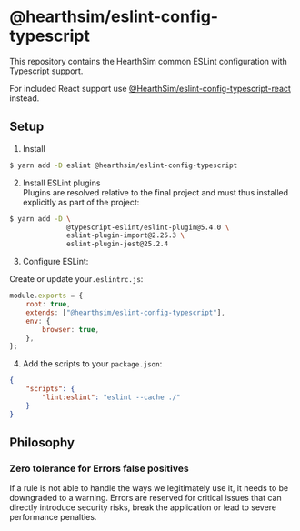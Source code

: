 # @hearthsim/eslint-config-typescript

This repository contains the HearthSim common ESLint configuration with Typescript support.

For included React support use [@HearthSim/eslint-config-typescript-react](https://github.com/HearthSim/eslint-config-typescript-react) instead.

## Setup

1. Install

```bash
$ yarn add -D eslint @hearthsim/eslint-config-typescript
```

2. Install ESLint plugins  
Plugins are resolved relative to the final project and must thus installed explicitly as part of the project:

```bash
$ yarn add -D \
              @typescript-eslint/eslint-plugin@5.4.0 \
              eslint-plugin-import@2.25.3 \
              eslint-plugin-jest@25.2.4
```

3. Configure ESLint:

Create or update your`.eslintrc.js`:
```js
module.exports = {
	root: true,
	extends: ["@hearthsim/eslint-config-typescript"],
	env: {
		browser: true,
	},
};
```

4. Add the scripts to your `package.json`:

```json
{
	"scripts": {
		"lint:eslint": "eslint --cache ./"
	}
}

```

## Philosophy

### Zero tolerance for Errors false positives
   If a rule is not able to handle the ways we legitimately use it, it needs to be downgraded to a warning. 
   Errors are reserved for critical  issues that can directly introduce security risks, break the application or lead to severe performance penalties. 
